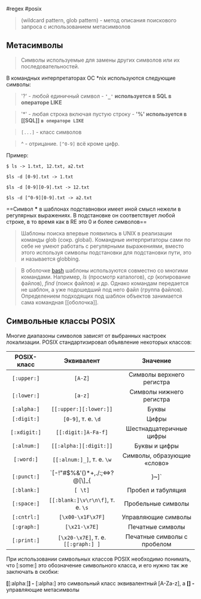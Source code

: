 #regex #posix
>(wildcard pattern, glob pattern) - метод описания поискового запроса с использованием метасимволов

## Метасимволы

>Символы используемые для замены других символов или их последовательностей.

В командных интерпретаторах ОС *nix используются следующие символы:

>'?' - любой единичный символ - **`'_'`** **используется в SQL в операторе LIKE**

>'*' - любая строка включая пустую строку - **'%' используется в [[SQL]]** **`в операторе LIKE`**

>`[...]` - класс символов

>^ - отрицание. `[^0-9]` всё кроме цифр.

Пример:

```shell
$ ls -> 1.txt, 12.txt, a2.txt

$ls -d [0-9].txt -> 1.txt

$ls -d [0-9][0-9].txt -> 12.txt

$ls -d [^0-9][0-9].txt -> a2.txt

```
==Символ **\*** в шаблонах подставновки имеет иной смысл нежели в регулярных выражениях. В подстановке он соответствует любой строке, в то время как в RE это 0 и более символов==

>Шаблоны поиска впервые появились в UNIX в реализации команды glob (сокр. global). Командные интерпритаторы сами по себе не умеют работать с регулярными выражениями, вместо этого используя символы подстановки для подстановки пути, это и называется globbing.

>В оболочке [bash](https://ru.wikipedia.org/wiki/Bash) шаблоны используются совместно со многими командами. Например, _ls_ (просмотр каталогов), _cp_ (копирование файлов), _find_ (поиск файлов) и др. Однако командам передается не шаблон, а уже подошедший под него файл (группа файлов). Определением подходящих под шаблон объектов занимается сама командная [[оболочка]].

## Символьные классы POSIX

Многие диапазоны символов зависят от выбранных настроек локализации. POSIX стандартизировал объявление некоторых классов:

|POSIX-класс|Эквивалент|Значение|
|:--:|:---:|:---:|
|`[:upper:]`|`[A-Z]`|Символы верхнего регистра|
|`[:lower:]`|`[a-z]`|Символы нижнего регистра|
|`[:alpha:]`|`[[:upper:][:lower:]]`|Буквы|
|`[:digit:]`|`[0-9]`, т. е. `\d`|Цифры|
|`[:xdigit:]`|`[[:digit:]A-Fa-f]`|Шестнадцатеричные цифры|
|`[:alnum:]`|`[[:alpha:][:digit:]]`|Буквы и цифры|
|`[:word:]`|`[[:alnum:]_]`, т. е. `\w`|Символы, образующие «слово»|
|`[:punct:]`|`[-!"#$%&'()*+,./:;<=>?@[\\\]_{|}~]`|Знаки пунктуации|
|`[:blank:]`|`[ \t]`|Пробел и табуляция|
|`[:space:]`|`[[:blank:]\v\r\n\f]`, т. е. `\s`|Пробельные символы|
|`[:cntrl:]`|`[\x00-\x1F\x7F]`|Управляющие символы|
|`[:graph:]`|`[\x21-\x7E]`|Печатные символы|
|`[:print:]`|`[\x20-\x7E]`, т. е. `[[:graph:] ]`|Печатные символы с пробелом||:||

При использовании символьных классов POSIX необходимо понимать, что \[:some:\] это обозначение символьного класса, и его нужно так же заключать в скобки:

**\[**\[:alpha:\]**\] -** \[:alpha:\] это символьный класс эквивалентный \[A-Za-z\], а **\[\] -** управляющие метасимволы